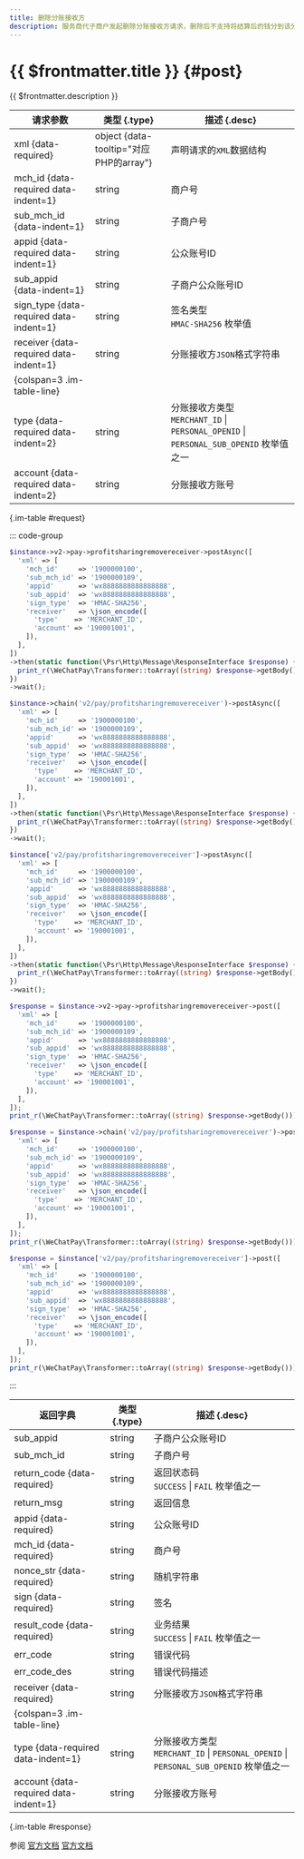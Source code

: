 ```yaml
---
title: 删除分账接收方
description: 服务商代子商户发起删除分账接收方请求，删除后不支持将结算后的钱分到该分账接收方。
---
```


# {{ $frontmatter.title }} {#post}

{{ $frontmatter.description }}

| 请求参数 | 类型 {.type} | 描述 {.desc}
| --- | --- | ---
| xml {data-required} | object {data-tooltip="对应PHP的array"} | 声明请求的`XML`数据结构
| mch_id {data-required data-indent=1} | string | 商户号
| sub_mch_id {data-indent=1} | string | 子商户号
| appid {data-required data-indent=1} | string | 公众账号ID
| sub_appid {data-indent=1} | string | 子商户公众账号ID
| sign_type {data-required data-indent=1} | string | 签名类型<br/>`HMAC-SHA256` 枚举值
| receiver {data-required data-indent=1} | string | 分账接收方`JSON`格式字符串
| {colspan=3 .im-table-line}
| type {data-required data-indent=2} | string | 分账接收方类型<br/>`MERCHANT_ID` \| `PERSONAL_OPENID` \| `PERSONAL_SUB_OPENID` 枚举值之一
| account {data-required data-indent=2} | string | 分账接收方账号

{.im-table #request}

::: code-group

```php [异步纯链式]
$instance->v2->pay->profitsharingremovereceiver->postAsync([
  'xml' => [
    'mch_id'     => '1900000100',
    'sub_mch_id' => '1900000109',
    'appid'      => 'wx8888888888888888',
    'sub_appid'  => 'wx8888888888888888',
    'sign_type'  => 'HMAC-SHA256',
    'receiver'   => \json_encode([
      'type'    => 'MERCHANT_ID',
      'account' => '190001001',
    ]),
  ],
])
->then(static function(\Psr\Http\Message\ResponseInterface $response) {
  print_r(\WeChatPay\Transformer::toArray((string) $response->getBody()));
})
->wait();
```

```php [异步声明式]
$instance->chain('v2/pay/profitsharingremovereceiver')->postAsync([
  'xml' => [
    'mch_id'     => '1900000100',
    'sub_mch_id' => '1900000109',
    'appid'      => 'wx8888888888888888',
    'sub_appid'  => 'wx8888888888888888',
    'sign_type'  => 'HMAC-SHA256',
    'receiver'   => \json_encode([
      'type'    => 'MERCHANT_ID',
      'account' => '190001001',
    ]),
  ],
])
->then(static function(\Psr\Http\Message\ResponseInterface $response) {
  print_r(\WeChatPay\Transformer::toArray((string) $response->getBody()));
})
->wait();
```

```php [异步属性式]
$instance['v2/pay/profitsharingremovereceiver']->postAsync([
  'xml' => [
    'mch_id'     => '1900000100',
    'sub_mch_id' => '1900000109',
    'appid'      => 'wx8888888888888888',
    'sub_appid'  => 'wx8888888888888888',
    'sign_type'  => 'HMAC-SHA256',
    'receiver'   => \json_encode([
      'type'    => 'MERCHANT_ID',
      'account' => '190001001',
    ]),
  ],
])
->then(static function(\Psr\Http\Message\ResponseInterface $response) {
  print_r(\WeChatPay\Transformer::toArray((string) $response->getBody()));
})
->wait();
```

```php [同步纯链式]
$response = $instance->v2->pay->profitsharingremovereceiver->post([
  'xml' => [
    'mch_id'     => '1900000100',
    'sub_mch_id' => '1900000109',
    'appid'      => 'wx8888888888888888',
    'sub_appid'  => 'wx8888888888888888',
    'sign_type'  => 'HMAC-SHA256',
    'receiver'   => \json_encode([
      'type'    => 'MERCHANT_ID',
      'account' => '190001001',
    ]),
  ],
]);
print_r(\WeChatPay\Transformer::toArray((string) $response->getBody()));
```

```php [同步声明式]
$response = $instance->chain('v2/pay/profitsharingremovereceiver')->post([
  'xml' => [
    'mch_id'     => '1900000100',
    'sub_mch_id' => '1900000109',
    'appid'      => 'wx8888888888888888',
    'sub_appid'  => 'wx8888888888888888',
    'sign_type'  => 'HMAC-SHA256',
    'receiver'   => \json_encode([
      'type'    => 'MERCHANT_ID',
      'account' => '190001001',
    ]),
  ],
]);
print_r(\WeChatPay\Transformer::toArray((string) $response->getBody()));
```

```php [同步属性式]
$response = $instance['v2/pay/profitsharingremovereceiver']->post([
  'xml' => [
    'mch_id'     => '1900000100',
    'sub_mch_id' => '1900000109',
    'appid'      => 'wx8888888888888888',
    'sub_appid'  => 'wx8888888888888888',
    'sign_type'  => 'HMAC-SHA256',
    'receiver'   => \json_encode([
      'type'    => 'MERCHANT_ID',
      'account' => '190001001',
    ]),
  ],
]);
print_r(\WeChatPay\Transformer::toArray((string) $response->getBody()));
```

:::

| 返回字典 | 类型 {.type} | 描述 {.desc}
| --- | --- | ---
| sub_appid | string | 子商户公众账号ID
| sub_mch_id | string | 子商户号
| return_code {data-required} | string | 返回状态码<br/>`SUCCESS` \| `FAIL` 枚举值之一
| return_msg | string | 返回信息
| appid {data-required} | string | 公众账号ID
| mch_id {data-required} | string | 商户号
| nonce_str {data-required} | string | 随机字符串
| sign {data-required} | string | 签名
| result_code {data-required} | string | 业务结果<br/>`SUCCESS` \| `FAIL` 枚举值之一
| err_code | string | 错误代码
| err_code_des | string | 错误代码描述
| receiver {data-required} | string | 分账接收方`JSON`格式字符串
| {colspan=3 .im-table-line}
| type {data-required data-indent=1} | string | 分账接收方类型<br/>`MERCHANT_ID` \| `PERSONAL_OPENID` \| `PERSONAL_SUB_OPENID` 枚举值之一
| account {data-required data-indent=1} | string | 分账接收方账号

{.im-table #response}

参阅 [官方文档](https://pay.weixin.qq.com/wiki/doc/api/allocation.php?chapter=27_4&index=5) [官方文档](https://pay.weixin.qq.com/wiki/doc/api/allocation_sl.php?chapter=25_4&index=5)
